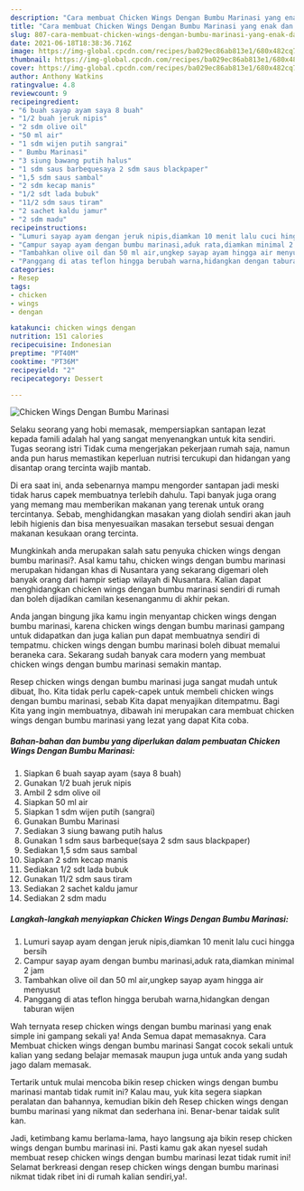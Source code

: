 ```yaml
---
description: "Cara membuat Chicken Wings Dengan Bumbu Marinasi yang enak dan Mudah Dibuat"
title: "Cara membuat Chicken Wings Dengan Bumbu Marinasi yang enak dan Mudah Dibuat"
slug: 807-cara-membuat-chicken-wings-dengan-bumbu-marinasi-yang-enak-dan-mudah-dibuat
date: 2021-06-18T18:38:36.716Z
image: https://img-global.cpcdn.com/recipes/ba029ec86ab813e1/680x482cq70/chicken-wings-dengan-bumbu-marinasi-foto-resep-utama.jpg
thumbnail: https://img-global.cpcdn.com/recipes/ba029ec86ab813e1/680x482cq70/chicken-wings-dengan-bumbu-marinasi-foto-resep-utama.jpg
cover: https://img-global.cpcdn.com/recipes/ba029ec86ab813e1/680x482cq70/chicken-wings-dengan-bumbu-marinasi-foto-resep-utama.jpg
author: Anthony Watkins
ratingvalue: 4.8
reviewcount: 9
recipeingredient:
- "6 buah sayap ayam saya 8 buah"
- "1/2 buah jeruk nipis"
- "2 sdm olive oil"
- "50 ml air"
- "1 sdm wijen putih sangrai"
- " Bumbu Marinasi"
- "3 siung bawang putih halus"
- "1 sdm saus barbequesaya 2 sdm saus blackpaper"
- "1,5 sdm saus sambal"
- "2 sdm kecap manis"
- "1/2 sdt lada bubuk"
- "11/2 sdm saus tiram"
- "2 sachet kaldu jamur"
- "2 sdm madu"
recipeinstructions:
- "Lumuri sayap ayam dengan jeruk nipis,diamkan 10 menit lalu cuci hingga bersih"
- "Campur sayap ayam dengan bumbu marinasi,aduk rata,diamkan minimal 2 jam"
- "Tambahkan olive oil dan 50 ml air,ungkep sayap ayam hingga air menyusut"
- "Panggang di atas teflon hingga berubah warna,hidangkan dengan taburan wijen"
categories:
- Resep
tags:
- chicken
- wings
- dengan

katakunci: chicken wings dengan 
nutrition: 151 calories
recipecuisine: Indonesian
preptime: "PT40M"
cooktime: "PT36M"
recipeyield: "2"
recipecategory: Dessert

---
```



![Chicken Wings Dengan Bumbu Marinasi](https://img-global.cpcdn.com/recipes/ba029ec86ab813e1/680x482cq70/chicken-wings-dengan-bumbu-marinasi-foto-resep-utama.jpg)

Selaku seorang yang hobi memasak, mempersiapkan santapan lezat kepada famili adalah hal yang sangat menyenangkan untuk kita sendiri. Tugas seorang istri Tidak cuma mengerjakan pekerjaan rumah saja, namun anda pun harus memastikan keperluan nutrisi tercukupi dan hidangan yang disantap orang tercinta wajib mantab.

Di era  saat ini, anda sebenarnya mampu mengorder santapan jadi meski tidak harus capek membuatnya terlebih dahulu. Tapi banyak juga orang yang memang mau memberikan makanan yang terenak untuk orang tercintanya. Sebab, menghidangkan masakan yang diolah sendiri akan jauh lebih higienis dan bisa menyesuaikan masakan tersebut sesuai dengan makanan kesukaan orang tercinta. 



Mungkinkah anda merupakan salah satu penyuka chicken wings dengan bumbu marinasi?. Asal kamu tahu, chicken wings dengan bumbu marinasi merupakan hidangan khas di Nusantara yang sekarang digemari oleh banyak orang dari hampir setiap wilayah di Nusantara. Kalian dapat menghidangkan chicken wings dengan bumbu marinasi sendiri di rumah dan boleh dijadikan camilan kesenanganmu di akhir pekan.

Anda jangan bingung jika kamu ingin menyantap chicken wings dengan bumbu marinasi, karena chicken wings dengan bumbu marinasi gampang untuk didapatkan dan juga kalian pun dapat membuatnya sendiri di tempatmu. chicken wings dengan bumbu marinasi boleh dibuat memalui beraneka cara. Sekarang sudah banyak cara modern yang membuat chicken wings dengan bumbu marinasi semakin mantap.

Resep chicken wings dengan bumbu marinasi juga sangat mudah untuk dibuat, lho. Kita tidak perlu capek-capek untuk membeli chicken wings dengan bumbu marinasi, sebab Kita dapat menyajikan ditempatmu. Bagi Kita yang ingin membuatnya, dibawah ini merupakan cara membuat chicken wings dengan bumbu marinasi yang lezat yang dapat Kita coba.

<!--inarticleads1-->

##### Bahan-bahan dan bumbu yang diperlukan dalam pembuatan Chicken Wings Dengan Bumbu Marinasi:

1. Siapkan 6 buah sayap ayam (saya 8 buah)
1. Gunakan 1/2 buah jeruk nipis
1. Ambil 2 sdm olive oil
1. Siapkan 50 ml air
1. Siapkan 1 sdm wijen putih (sangrai)
1. Gunakan  Bumbu Marinasi
1. Sediakan 3 siung bawang putih halus
1. Gunakan 1 sdm saus barbeque(saya 2 sdm saus blackpaper)
1. Sediakan 1,5 sdm saus sambal
1. Siapkan 2 sdm kecap manis
1. Sediakan 1/2 sdt lada bubuk
1. Gunakan 11/2 sdm saus tiram
1. Sediakan 2 sachet kaldu jamur
1. Sediakan 2 sdm madu




<!--inarticleads2-->

##### Langkah-langkah menyiapkan Chicken Wings Dengan Bumbu Marinasi:

1. Lumuri sayap ayam dengan jeruk nipis,diamkan 10 menit lalu cuci hingga bersih
1. Campur sayap ayam dengan bumbu marinasi,aduk rata,diamkan minimal 2 jam
1. Tambahkan olive oil dan 50 ml air,ungkep sayap ayam hingga air menyusut
1. Panggang di atas teflon hingga berubah warna,hidangkan dengan taburan wijen




Wah ternyata resep chicken wings dengan bumbu marinasi yang enak simple ini gampang sekali ya! Anda Semua dapat memasaknya. Cara Membuat chicken wings dengan bumbu marinasi Sangat cocok sekali untuk kalian yang sedang belajar memasak maupun juga untuk anda yang sudah jago dalam memasak.

Tertarik untuk mulai mencoba bikin resep chicken wings dengan bumbu marinasi mantab tidak rumit ini? Kalau mau, yuk kita segera siapkan peralatan dan bahannya, kemudian bikin deh Resep chicken wings dengan bumbu marinasi yang nikmat dan sederhana ini. Benar-benar taidak sulit kan. 

Jadi, ketimbang kamu berlama-lama, hayo langsung aja bikin resep chicken wings dengan bumbu marinasi ini. Pasti kamu gak akan nyesel sudah membuat resep chicken wings dengan bumbu marinasi lezat tidak rumit ini! Selamat berkreasi dengan resep chicken wings dengan bumbu marinasi nikmat tidak ribet ini di rumah kalian sendiri,ya!.

